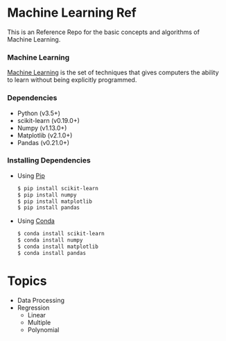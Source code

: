 # Machine Learning Ref
This is an Reference Repo for the basic concepts and algorithms of Machine Learning.

### Machine Learning
[Machine Learning](https://en.wikipedia.org/wiki/Machine_learning) is the set of techniques that gives computers the ability to learn without being explicitly programmed.

### Dependencies
- Python (v3.5+)
- scikit-learn (v0.19.0+)
- Numpy (v1.13.0+)
- Matplotlib (v2.1.0+)
- Pandas (v0.21.0+)

### Installing Dependencies
- Using [Pip](https://pypi.python.org/pypi/pip)
   ```bash
   $ pip install scikit-learn
   $ pip install numpy
   $ pip install matplotlib
   $ pip install pandas
   ```
- Using [Conda](https://conda.io/docs)
   ```bash
   $ conda install scikit-learn
   $ conda install numpy
   $ conda install matplotlib 
   $ conda install pandas
   ```

# Topics
- Data Processing
- Regression
  - Linear
  - Multiple
  - Polynomial
